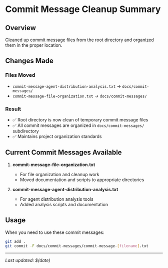 # Commit Message Cleanup Summary

## Overview
Cleaned up commit message files from the root directory and organized them in the proper location.

## Changes Made

### Files Moved
- `commit-message-agent-distribution-analysis.txt` → `docs/commit-messages/`
- `commit-message-file-organization.txt` → `docs/commit-messages/`

### Result
- ✅ Root directory is now clean of temporary commit message files
- ✅ All commit messages are organized in `docs/commit-messages/` subdirectory
- ✅ Maintains project organization standards

## Current Commit Messages Available

1. **commit-message-file-organization.txt**
   - For file organization and cleanup work
   - Moved documentation and scripts to appropriate directories

2. **commit-message-agent-distribution-analysis.txt**
   - For agent distribution analysis tools
   - Added analysis scripts and documentation

## Usage
When you need to use these commit messages:
```bash
git add .
git commit -F docs/commit-messages/commit-message-[filename].txt
```

---
*Last updated: $(date)* 